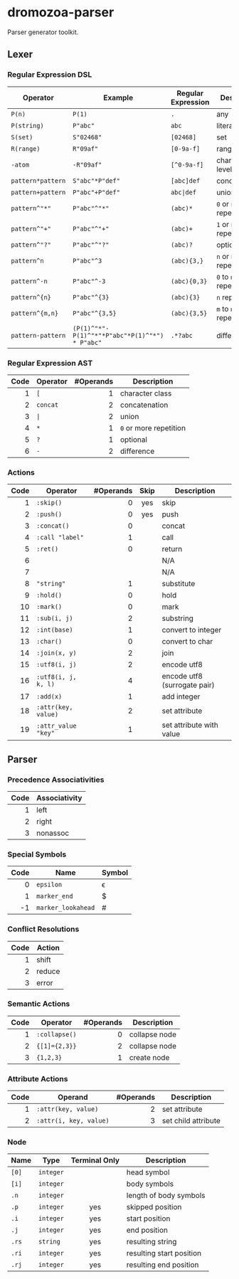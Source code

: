 # dromozoa-parser

Parser generator toolkit.

## Lexer

### Regular Expression DSL

| Operator          | Example                                        | Regular Expression        | Description              |
|-------------------|------------------------------------------------|---------------------------|--------------------------|
| `P(n)`            | `P(1)`                                         | `.`                       | any                      |
| `P(string)`       | `P"abc"`                                       | `abc`                     | literal                  |
| `S(set)`          | `S"02468"`                                     | `[02468]`                 | set                      |
| `R(range)`        | `R"09af"`                                      | `[0-9a-f]`                | range                    |
| `-atom`           | `-R"09af"`                                     | `[^0-9a-f]`               | character level negation |
| `pattern*pattern` | `S"abc"*P"def"`                                | `[abc]def`                | concatenation            |
| `pattern+pattern` | `P"abc"+P"def"`                                | <code>abc&#124;def</code> | union                    |
| `pattern^"*"`     | `P"abc"^"*"`                                   | `(abc)*`                  | `0` or more repetition   |
| `pattern^"+"`     | `P"abc"^"+"`                                   | `(abc)+`                  | `1` or more repetition   |
| `pattern^"?"`     | `P"abc"^"?"`                                   | `(abc)?`                  | optional                 |
| `pattern^n`       | `P"abc"^3`                                     | `(abc){3,}`               | `n` or more repetition   |
| `pattern^-n`      | `P"abc"^-3`                                    | `(abc){0,3}`              | `0` to `n` repetition    |
| `pattern^{n}`     | `P"abc"^{3}`                                   | `(abc){3}`                | `n` repetition           |
| `pattern^{m,n}`   | `P"abc"^{3,5}`                                 | `(abc){3,5}`              | `m` to `n` repetition    |
| `pattern-pattern` | `(P(1)^"*"-P(1)^"*"*P"abc"*P(1)^"*") * P"abc"` | `.*?abc`                  | difference               |

### Regular Expression AST

| Code | Operator            | #Operands | Description            |
|-----:|---------------------|----------:|------------------------|
|    1 | `[`                 |         1 | character class        |
|    2 | `concat`            |         2 | concatenation          |
|    3 | <code>&#124;</code> |         2 | union                  |
|    4 | `*`                 |         1 | `0` or more repetition |
|    5 | `?`                 |         1 | optional               |
|    6 | `-`                 |         2 | difference             |

### Actions

| Code | Operator            | #Operands | Skip | Description                  |
|-----:|---------------------|----------:|:----:|------------------------------|
|    1 | `:skip()`           |         0 | yes  | skip                         |
|    2 | `:push()`           |         0 | yes  | push                         |
|    3 | `:concat()`         |         0 |      | concat                       |
|    4 | `:call "label"`     |         1 |      | call                         |
|    5 | `:ret()`            |         0 |      | return                       |
|    6 |                     |           |      | N/A                          |
|    7 |                     |           |      | N/A                          |
|    8 | `"string"`          |         1 |      | substitute                   |
|    9 | `:hold()`           |         0 |      | hold                         |
|   10 | `:mark()`           |         0 |      | mark                         |
|   11 | `:sub(i, j)`        |         2 |      | substring                    |
|   12 | `:int(base)`        |         1 |      | convert to integer           |
|   13 | `:char()`           |         0 |      | convert to char              |
|   14 | `:join(x, y)`       |         2 |      | join                         |
|   15 | `:utf8(i, j)`       |         2 |      | encode utf8                  |
|   16 | `:utf8(i, j, k, l)` |         4 |      | encode utf8 (surrogate pair) |
|   17 | `:add(x)`           |         1 |      | add integer                  |
|   18 | `:attr(key, value)` |         2 |      | set attribute                |
|   19 | `:attr_value "key"` |         1 |      | set attribute with value     |

## Parser

### Precedence Associativities

| Code | Associativity |
|-----:|---------------|
|    1 | left          |
|    2 | right         |
|    3 | nonassoc      |

### Special Symbols

| Code | Name               | Symbol |
|-----:|--------------------|--------|
|    0 | `epsilon`          | ϵ      |
|    1 | `marker_end`       | $      |
|   -1 | `marker_lookahead` | #      |

### Conflict Resolutions

| Code | Action |
|-----:|--------|
|    1 | shift  |
|    2 | reduce |
|    3 | error  |

### Semantic Actions

| Code | Operator      | #Operands | Description   |
|-----:|---------------|----------:|---------------|
|    1 | `:collapse()` |         0 | collapse node |
|    2 | `{[1]={2,3}}` |         2 | collapse node |
|    3 | `{1,2,3}`     |         1 | create node   |

### Attribute Actions

| Code | Operand                | #Operands | Description         |
|-----:|------------------------|----------:|---------------------|
|    1 | `:attr(key, value)`    |         2 | set attribute       |
|    2 | `:attr(i, key, value)` |         3 | set child attribute |

### Node

| Name     | Type      | Terminal Only | Description              |
|----------|-----------|:-------------:|--------------------------|
| `[0]`    | `integer` |               | head symbol              |
| `[i]`    | `integer` |               | body symbols             |
| `.n`     | `integer` |               | length of body symbols   |
| `.p`     | `integer` |      yes      | skipped position         |
| `.i`     | `integer` |      yes      | start position           |
| `.j`     | `integer` |      yes      | end position             |
| `.rs`    | `string`  |      yes      | resulting string         |
| `.ri`    | `integer` |      yes      | resulting start position |
| `.rj`    | `integer` |      yes      | resulting end position   |
